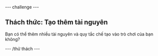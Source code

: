 \--- challenge \---

## Thách thức: Tạo thêm tài nguyên

Bạn có thể thêm nhiều tài nguyên và quy tắc chế tạo vào trò chơi của bạn không?

\--- /thử thách \---